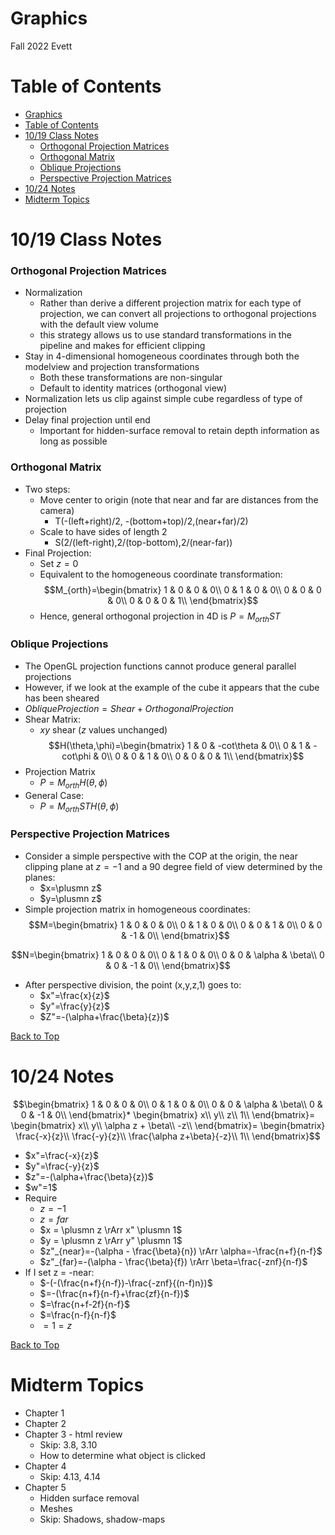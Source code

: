# Graphics

Fall 2022
Evett

# Table of Contents

- [Graphics](#graphics)
- [Table of Contents](#table-of-contents)
- [10/19 Class Notes](#1019-class-notes)
    - [Orthogonal Projection Matrices](#orthogonal-projection-matrices)
    - [Orthogonal Matrix](#orthogonal-matrix)
    - [Oblique Projections](#oblique-projections)
    - [Perspective Projection Matrices](#perspective-projection-matrices)
- [10/24 Notes](#1024-notes)
- [Midterm Topics](#midterm-topics)

# 10/19 Class Notes

### Orthogonal Projection Matrices

- Normalization
  - Rather than derive a different projection matrix for each type of projection, we can convert all projections to orthogonal projections with the default view volume
  - this strategy allows us to use standard transformations in the pipeline and makes for efficient clipping
- Stay in 4-dimensional homogeneous coordinates through both the modelview and projection transformations
  - Both these transformations are non-singular
  - Default to identity matrices (orthogonal view)
- Normalization lets us clip against simple cube regardless of type of projection
- Delay final projection until end
  - Important for hidden-surface removal to retain depth information as long as possible

### Orthogonal Matrix

- Two steps:
  - Move center to origin (note that near and far are distances from the camera)
    - T(-(left+right)/2, -(bottom+top)/2,(near+far)/2)
  - Scale to have sides of length 2
    - S(2/(left-right),2/(top-bottom),2/(near-far))
- Final Projection:
  - Set $z=0$
  - Equivalent to the homogeneous coordinate transformation:
$$M_{orth}=\begin{bmatrix}
    1 & 0 & 0 & 0\\
    0 & 1 & 0 & 0\\
    0 & 0 & 0 & 0\\
    0 & 0 & 0 & 1\\
\end{bmatrix}$$
  - Hence, general orthogonal projection in 4D is $P=M_{orth}ST$

### Oblique Projections

- The OpenGL projection functions cannot produce general parallel projections 
- However, if we look at the example of the cube it appears that the cube has been sheared
- $Oblique Projection=Shear+Orthogonal Projection$
- Shear Matrix:
  - *xy* shear (*z* values unchanged)
$$H(\theta,\phi)=\begin{bmatrix}
    1 & 0 & -cot\theta & 0\\
    0 & 1 & -cot\phi & 0\\
    0 & 0 & 1 & 0\\
    0 & 0 & 0 & 1\\
\end{bmatrix}$$
- Projection Matrix
  - $P=M_{orth}H(\theta,\phi)$
- General Case:
  - $P=M_{orth}STH(\theta,\phi)$

### Perspective Projection Matrices

- Consider a simple perspective with the COP at the origin, the near clipping plane at $z=-1$ and a 90 degree field of view determined by the planes:
  - $x=\plusmn z$
  - $y=\plusmn z$
- Simple projection matrix in homogeneous coordinates:
$$M=\begin{bmatrix}
    1 & 0 & 0 & 0\\
    0 & 1 & 0 & 0\\
    0 & 0 & 1 & 0\\
    0 & 0 & -1 & 0\\
\end{bmatrix}$$

$$N=\begin{bmatrix}
    1 & 0 & 0 & 0\\
    0 & 1 & 0 & 0\\
    0 & 0 & \alpha & \beta\\
    0 & 0 & -1 & 0\\
\end{bmatrix}$$

- After perspective division, the point (x,y,z,1) goes to:
  - $x"=\frac{x}{z}$
  - $y"=\frac{y}{z}$
  - $Z"=-(\alpha+\frac{\beta}{z})$

[Back to Top](#table-of-contents)

# 10/24 Notes

$$\begin{bmatrix}
    1 & 0 & 0 & 0\\
    0 & 1 & 0 & 0\\
    0 & 0 & \alpha & \beta\\
    0 & 0 & -1 & 0\\
\end{bmatrix}*
\begin{bmatrix}
    x\\
    y\\
    z\\
    1\\
\end{bmatrix}=
\begin{bmatrix}
    x\\
    y\\
    \alpha z + \beta\\
    -z\\
\end{bmatrix}=
\begin{bmatrix}
    \frac{-x}{z}\\
    \frac{-y}{z}\\
    \frac{\alpha z+\beta}{-z}\\
    1\\
\end{bmatrix}$$

- $x"=\frac{-x}{z}$
- $y"=\frac{-y}{z}$
- $z"=-(\alpha+\frac{\beta}{z})$
- $w"=1$
- Require
  - $z=-1$
  - $z=far$
  - $x = \plusmn z \rArr x" \plusmn 1$
  - $y = \plusmn z \rArr y" \plusmn 1$
  - $z"_{near}=-(\alpha - \frac{\beta}{n}) \rArr \alpha=-\frac{n+f}{n-f}$
  - $z"_{far}=-(\alpha - \frac{\beta}{f}) \rArr \beta=\frac{-znf}{n-f}$
- If I set z = -near:
  - $-(-(\frac{n+f}{n-f})-\frac{-znf}{(n-f)n})$
  - $=-(\frac{n+f}{n-f}+\frac{zf}{n-f})$
  - $=\frac{n+f-2f}{n-f}$
  - $=\frac{n-f}{n-f}$
  - $=1=z$


[Back to Top](#table-of-contents)

# Midterm Topics

- Chapter 1
- Chapter 2
- Chapter 3 - html review
  - Skip: 3.8, 3.10
  - How to determine what object is clicked 
- Chapter 4
  - Skip: 4.13, 4.14
- Chapter 5
  - Hidden surface removal
  - Meshes
  - Skip: Shadows, shadow-maps






